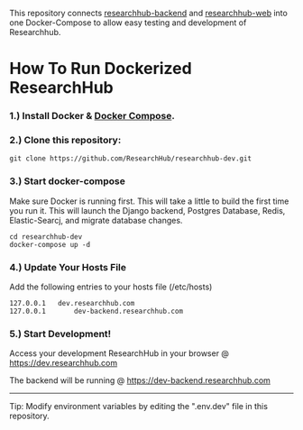 This repository connects [researchhub-backend](https://github.com/ResearchHub/researchhub-backend/) and [researchhub-web](https://github.com/ResearchHub/researchhub-web/) into one Docker-Compose to allow easy testing and development of Researchhub.
# How To Run Dockerized ResearchHub

### 1.) Install Docker & [Docker Compose](https://docs.docker.com/compose/install/).


### 2.) Clone this repository:

    git clone https://github.com/ResearchHub/researchhub-dev.git
    
### 3.) Start docker-compose

Make sure Docker is running first. This will take a little to build the first time you run it. This will launch the Django backend, Postgres Database, Redis, Elastic-Searcj, and migrate database changes.

    cd researchhub-dev
    docker-compose up -d



### 4.) Update Your Hosts File

Add the following entries to your hosts file (/etc/hosts)

    127.0.0.1	dev.researchhub.com
    127.0.0.1       dev-backend.researchhub.com

### 5.) Start Development!

Access your development ResearchHub in your browser @ https://dev.researchhub.com

The backend will be running @ https://dev-backend.researchhub.com

***




Tip: Modify environment variables by editing the ".env.dev" file in this repository.